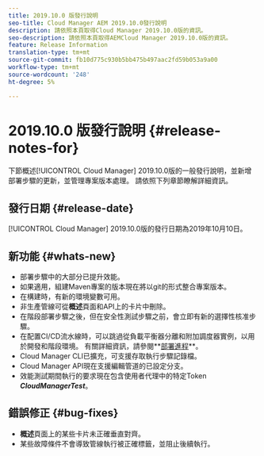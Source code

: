 ```yaml
---
title: 2019.10.0 版發行說明
seo-title: Cloud Manager AEM 2019.10.0發行說明
description: 請依照本頁取得Cloud Manager 2019.10.0版的資訊。
seo-description: 請依照本頁取得AEMCloud Manager 2019.10.0版的資訊。
feature: Release Information
translation-type: tm+mt
source-git-commit: fb10d775c930b5bb475b497aac2fd59b053a9a00
workflow-type: tm+mt
source-wordcount: '248'
ht-degree: 5%

---
```


# 2019.10.0 版發行說明 {#release-notes-for}

下節概述[!UICONTROL Cloud Manager] 2019.10.0版的一般發行說明，並新增部署步驟的更新，並管理專案版本處理。
請依照下列章節瞭解詳細資訊。

## 發行日期 {#release-date}

[!UICONTROL Cloud Manager] 2019.10.0版的發行日期為2019年10月10日。

## 新功能 {#whats-new}

* 部署步驟中的大部分已提升效能。
* 如果適用，組建Maven專案的版本現在將以git的形式整合專案版本。
* 在構建時，有新的環境變數可用。
* 非生產管線可從&#x200B;**概述**&#x200B;頁面和API上的卡片中刪除。
* 在階段部署步驟之後，但在安全性測試步驟之前，會立即有新的選擇性核准步驟。
* 在配置CI/CD流水線時，可以跳過從負載平衡器分離和附加調度器實例，以用於開發和階段環境。
有關詳細資訊，請參閱**[部署進程](deploying-code.md#deployment-process)**。
* Cloud Manager CLI已擴充，可支援存取執行步驟記錄檔。
* Cloud Manager API現在支援編輯管道的已設定分支。
* 效能測試期間執行的要求現在包含使用者代理中的特定Token ***CloudManagerTest***。

## 錯誤修正 {#bug-fixes}

* **概述**&#x200B;頁面上的某些卡片未正確垂直對齊。
* 某些故障條件不會導致管線執行被正確標籤，並阻止後續執行。
